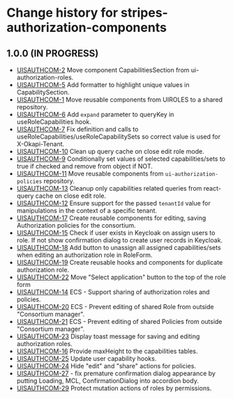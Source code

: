 # Change history for stripes-authorization-components

## 1.0.0 (IN PROGRESS)

* [UISAUTHCOM-2](https://folio-org.atlassian.net/browse/UISAUTHCOM-2) Move component CapabilitiesSection from
  ui-authorization-roles.
* [UISAUTHCOM-5](https://folio-org.atlassian.net/browse/UISAUTHCOM-5) Add formatter to highlight unique values in
  CapabilitySection.
* [UISAUTHCOM-1](https://folio-org.atlassian.net/browse/UISAUTHCOM-1) Move reusable components from UIROLES to a shared
  repository.
* [UISAUTHCOM-6](https://folio-org.atlassian.net/browse/UISAUTHCOM-6) Add `expand` parameter to queryKey in
  useRoleCapabilities hook.
* [UISAUTHCOM-7](https://folio-org.atlassian.net/browse/UISAUTHCOM-7) Fix definition and calls to
  useRoleCapabilities/useRoleCapabilitySets so correct value is used for X-Okapi-Tenant.
* [UISAUTHCOM-10](https://folio-org.atlassian.net/browse/UISAUTHCOM-10) Clean up query cache on close edit role mode.
* [UISAUTHCOM-9](https://folio-org.atlassian.net/browse/UISAUTHCOM-9) Conditionally set values of selected capabilities/sets to true if checked and remove from object if NOT.
* [UISAUTHCOM-11](https://folio-org.atlassian.net/browse/UISAUTHCOM-11) Move reusable components from `ui-authorization-policies` repository.
* [UISAUTHCOM-13](https://folio-org.atlassian.net/browse/UISAUTHCOM-13) Cleanup only capabilities related queries from react-query cache on close edit role.
* [UISAUTHCOM-12](https://folio-org.atlassian.net/browse/UISAUTHCOM-12) Ensure support for the passed `tenantId` value for manipulations in the context of a specific tenant.
* [UISAUTHCOM-17](https://folio-org.atlassian.net/browse/UISAUTHCOM-17) Create reusable components for editing, saving Authorization policies for the consortium.
* [UISAUTHCOM-15](https://folio-org.atlassian.net/browse/UISAUTHCOM-15) Check if user exists in Keycloak on assign users to role. If not show confirmation dialog to create user records in Keycloak.
* [UISAUTHCOM-18](https://folio-org.atlassian.net/browse/UISAUTHCOM-18) Add button to unassign all assigned capabilities/sets when editing an authorization role in RoleForm. 
* [UISAUTHCOM-19](https://folio-org.atlassian.net/browse/UISAUTHCOM-19) Create reusable hooks and components for duplicate authorization role.
* [UISAUTHCOM-22](https://folio-org.atlassian.net/browse/UISAUTHCOM-22) Move "Select application" button to the top of the role form
* [UISAUTHCOM-14](https://folio-org.atlassian.net/browse/UISAUTHCOM-14) ECS - Support sharing of authorization roles and policies.
* [UISAUTHCOM-20](https://folio-org.atlassian.net/browse/UISAUTHCOM-20) ECS - Prevent editing of shared Role from outside "Consortium manager".
* [UISAUTHCOM-21](https://folio-org.atlassian.net/browse/UISAUTHCOM-21) ECS - Prevent editing of shared Policies from outside "Consortium manager".
* [UISAUTHCOM-23](https://folio-org.atlassian.net/browse/UISAUTHCOM-23) Display toast message for saving and editing authorization roles.
* [UISAUTHCOM-16](https://folio-org.atlassian.net/browse/UISAUTHCOM-16) Provide maxHeight to the capabilities tables.
* [UISAUTHCOM-25](https://folio-org.atlassian.net/browse/UISAUTHCOM-25) Update user capability hooks.
* [UISAUTHCOM-24](https://folio-org.atlassian.net/browse/UISAUTHCOM-24) Hide "edit" and "share" actions for policies.
* [UISAUTHCOM-27](https://folio-org.atlassian.net/browse/UISAUTHCOM-27) - fix premature confirmation dialog appearance by putting Loading, MCL, ConfirmationDialog into accordion body.
* [UISAUTHCOM-29](https://folio-org.atlassian.net/browse/UISAUTHCOM-29) Protect mutation actions of roles by permissions.
